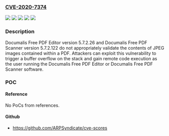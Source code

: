 ### [CVE-2020-7374](https://cve.mitre.org/cgi-bin/cvename.cgi?name=CVE-2020-7374)
![](https://img.shields.io/static/v1?label=Product&message=Free%20PDF%20Editor&color=blue)
![](https://img.shields.io/static/v1?label=Product&message=Free%20PDF%20Scanner&color=blue)
![](https://img.shields.io/static/v1?label=Version&message=5.7.2.122%20&color=brightgreen)
![](https://img.shields.io/static/v1?label=Version&message=5.7.2.26%20&color=brightgreen)
![](https://img.shields.io/static/v1?label=Vulnerability&message=CWE-120%20Buffer%20Overflow&color=brightgreen)

### Description

Documalis Free PDF Editor version 5.7.2.26 and Documalis Free PDF Scanner version 5.7.2.122 do not appropriately validate the contents of JPEG images contained within a PDF. Attackers can exploit this vulnerability to trigger a buffer overflow on the stack and gain remote code execution as the user running the Documalis Free PDF Editor or Documalis Free PDF Scanner software.

### POC

#### Reference
No PoCs from references.

#### Github
- https://github.com/ARPSyndicate/cve-scores

